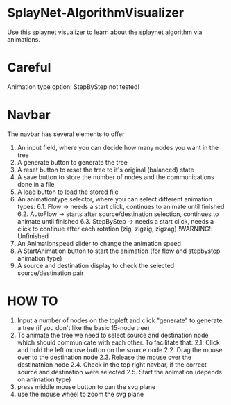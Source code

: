 # SplayNet-AlgorithmVisualizer

Use this splaynet visualizer to learn about the splaynet algorithm via animations.

# Careful
Animation type option: StepByStep not tested!

# Navbar
The navbar has several elements to offer
1. An input field, where you can decide how many nodes you want in the tree
2. A generate button to generate the tree
3. A reset button to reset the tree to it's original (balanced) state
4. A save button to store the number of nodes and the communications done in a file
5. A load button to load the stored file
6. An animationtype selector, where you can select different animation types:
6.1. Flow -> needs a start click, continues to animate until finished
6.2. AutoFlow -> starts after source/destination selection, continues to animate until finished
6.3. StepByStep -> needs a start click, needs a click to continue after each rotation (zig, zigzig, zigzag) !WARNING!: Unfinished
7. An Animationspeed slider to change the animation speed
8. A StartAnimation button to start the animation (for flow and stepbystep animation type)
9. A source and destination display to check the selected source/destination pair 

# HOW TO

1. Input a number of nodes on the topleft and click "generate" to generate a tree (if you don't like the basic 15-node tree)
2. To animate the tree we need to select source and destination node which should communicate with each other. To facilitate that:
2.1. Click and hold the left mouse button on the source node
2.2. Drag the mouse over to the destination node
2.3. Release the mouse over the destinatnion node
2.4. Check in the top right navbar, if the correct source and destination were selected
2.5. Start the animation (depends on animation type)
3. press middle mouse button to pan the svg plane
4. use the mouse wheel to zoom the svg plane